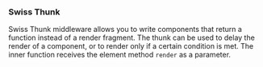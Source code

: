### Swiss Thunk

Swiss Thunk middleware allows you to write components that return a function instead of a render fragment. The thunk can be used to delay the render of a component, or to render only if a certain condition is met. The inner function receives the element method `render` as a parameter.
